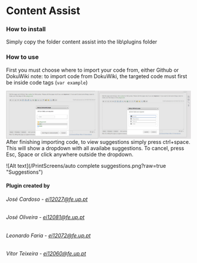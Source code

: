 # Content Assist

### How to install

Simply copy the folder content assist into the lib\plugins folder

### How to use

First you must choose where to import your code from, either Github or DokuWiki 
note: to import code from DokuWiki, the targeted code must first be inside code tags (<code>var example</code>)

<img style="float: right;" width="50%" height="50%" src="/PrintScreens/Github link.png"> <img style="float: left;" width="50%" height="50%" src="/PrintScreens/DokuWiki link.png">


After finishing importing code, to view suggestions simply press ctrl+space. This will show a dropdown with all availabe suggestions.
To cancel, press Esc, Space or click anywhere outside the dropdown.

![Alt text](/PrintScreens/auto complete suggestions.png?raw=true "Suggestions")

#### Plugin created by
###### José Cardoso - ei12027@fe.up.pt
###### José Oliveira - ei12081@fe.up.pt
###### Leonardo Faria - ei12072@fe.up.pt
###### Vítor Teixeira - ei12060@fe.up.pt  
